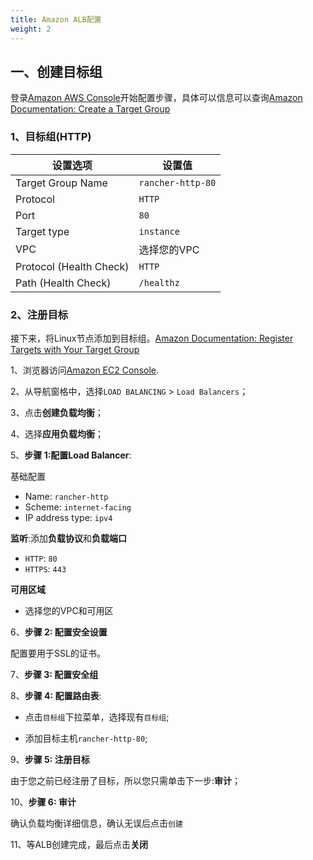 ```yaml
---
title: Amazon ALB配置
weight: 2
---
```


## 一、创建目标组

登录[Amazon AWS Console](https://console.aws.amazon.com/ec2/)开始配置步骤，具体可以信息可以查询[Amazon Documentation: Create a Target Group](https://docs.aws.amazon.com/elasticloadbalancing/latest/application/create-target-group.html)

### 1、目标组(HTTP)

设置选项                         | 设置值
--------------------------------|------------------------------------
Target Group Name               | `rancher-http-80`
Protocol                        | `HTTP`
Port                           | `80`
Target type                     | `instance`
VPC                             | 选择您的VPC
Protocol (Health Check)     | `HTTP`
Path (Health Check)         | `/healthz`

### 2、注册目标

接下来，将Linux节点添加到目标组。[Amazon Documentation: Register Targets with Your Target Group](https://docs.aws.amazon.com/elasticloadbalancing/latest/application/target-group-register-targets.html)

1、浏览器访问[Amazon EC2 Console](https://console.aws.amazon.com/ec2/).

2、从导航窗格中，选择`LOAD BALANCING` > `Load Balancers`；

3、点击**创建负载均衡**；

4、选择**应用负载均衡**；

5、**步骤 1:配置Load Balancer**:

基础配置

- Name: `rancher-http`
- Scheme: `internet-facing`
- IP address type: `ipv4`

**监听**:添加**负载协议**和**负载端口**

- `HTTP`: `80`
- `HTTPS`: `443`

**可用区域**

- 选择您的VPC和可用区

6、**步骤 2: 配置安全设置**

配置要用于SSL的证书。

7、**步骤 3: 配置安全组**

8、**步骤 4: 配置路由表**:

- 点击`目标组`下拉菜单，选择现有`目标组`;

- 添加目标主机`rancher-http-80`;

9、**步骤 5: 注册目标**

由于您之前已经注册了目标，所以您只需单击下一步:**审计**；

10、**步骤 6: 审计**

确认负载均衡详细信息，确认无误后点击`创建`

11、等ALB创建完成，最后点击**关闭**
